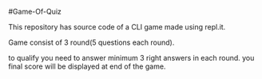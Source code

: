 

#Game-Of-Quiz

This repository has source code of a CLI game made using repl.it.


Game consist of 3 round(5 questions each round).

to qualify you need to answer minimum 3 right answers in each round.
you final score will be displayed at end of the game.


